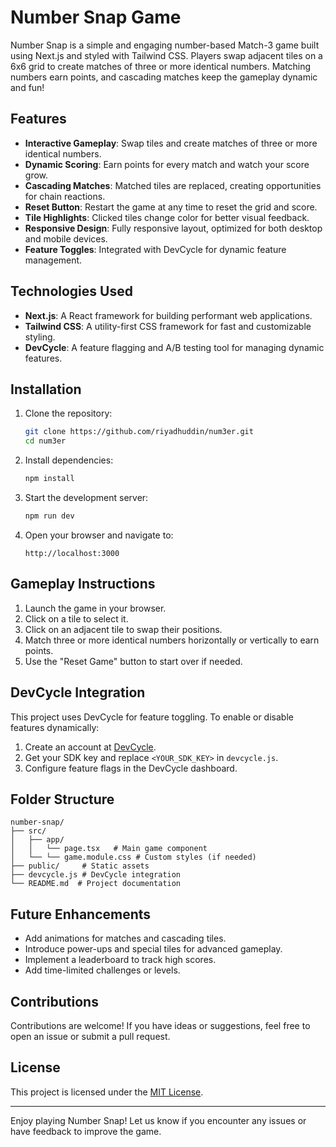 # Number Snap Game

Number Snap is a simple and engaging number-based Match-3 game built using Next.js and styled with Tailwind CSS. Players swap adjacent tiles on a 6x6 grid to create matches of three or more identical numbers. Matching numbers earn points, and cascading matches keep the gameplay dynamic and fun!

## Features

- **Interactive Gameplay**: Swap tiles and create matches of three or more identical numbers.
- **Dynamic Scoring**: Earn points for every match and watch your score grow.
- **Cascading Matches**: Matched tiles are replaced, creating opportunities for chain reactions.
- **Reset Button**: Restart the game at any time to reset the grid and score.
- **Tile Highlights**: Clicked tiles change color for better visual feedback.
- **Responsive Design**: Fully responsive layout, optimized for both desktop and mobile devices.
- **Feature Toggles**: Integrated with DevCycle for dynamic feature management.

## Technologies Used

- **Next.js**: A React framework for building performant web applications.
- **Tailwind CSS**: A utility-first CSS framework for fast and customizable styling.
- **DevCycle**: A feature flagging and A/B testing tool for managing dynamic features.

## Installation

1. Clone the repository:
   ```bash
   git clone https://github.com/riyadhuddin/num3er.git
   cd num3er 
   ```

2. Install dependencies:
   ```bash
   npm install
   ```

3. Start the development server:
   ```bash
   npm run dev
   ```

4. Open your browser and navigate to:
   ```
   http://localhost:3000
   ```

## Gameplay Instructions

1. Launch the game in your browser.
2. Click on a tile to select it.
3. Click on an adjacent tile to swap their positions.
4. Match three or more identical numbers horizontally or vertically to earn points.
5. Use the "Reset Game" button to start over if needed.

## DevCycle Integration

This project uses DevCycle for feature toggling. To enable or disable features dynamically:

1. Create an account at [DevCycle](https://www.devcycle.com/).
2. Get your SDK key and replace `<YOUR_SDK_KEY>` in `devcycle.js`.
3. Configure feature flags in the DevCycle dashboard.

## Folder Structure

```
number-snap/
├── src/
│   ├── app/
│   │   └── page.tsx   # Main game component
│   └── └── game.module.css # Custom styles (if needed)
├── public/     # Static assets
├── devcycle.js # DevCycle integration
└── README.md  # Project documentation
```

## Future Enhancements

- Add animations for matches and cascading tiles.
- Introduce power-ups and special tiles for advanced gameplay.
- Implement a leaderboard to track high scores.
- Add time-limited challenges or levels.

## Contributions

Contributions are welcome! If you have ideas or suggestions, feel free to open an issue or submit a pull request.

## License

This project is licensed under the [MIT License](LICENSE).

---

Enjoy playing Number Snap! Let us know if you encounter any issues or have feedback to improve the game.

